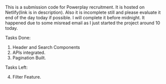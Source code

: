 This is a submission code for Powerplay recruitment. It is hosted on Netlify(link is in description).
Also it is incomplete still and please evaluate it end of the day today if possible. I will complete it before midnight.
It happened due to some misread email as I just started the project around 10 today.

Tasks Done:

1. Header and Search Components
2. APIs integrated.
3. Pagination Built.

Tasks Left:

4. Filter Feature.
